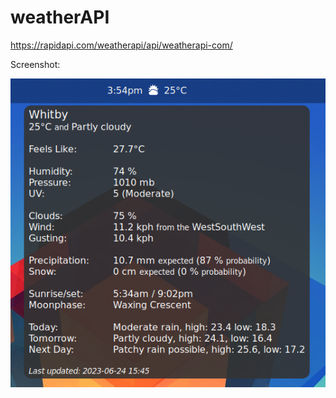# weatherAPI

https://rapidapi.com/weatherapi/api/weatherapi-com/

Screenshot:

![screenshot of plugin](screenshot.png)
